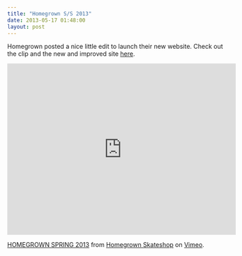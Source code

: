 ```yaml
---
title: "Homegrown S/S 2013"
date: 2013-05-17 01:48:00
layout: post
---
```


<p>Homegrown posted a nice little edit to launch their new website. Check out the clip and the new and improved site <a href="http://www.homegrownskateshop.com">here</a>. </p>
<p><iframe frameborder="0" height="393" src="http://player.vimeo.com/video/66092359?color=1c1c1c" width="524"></iframe></p>
<p><a href="http://vimeo.com/66092359">HOMEGROWN SPRING 2013</a> from <a href="http://vimeo.com/homegrownskate">Homegrown Skateshop</a> on <a href="http://vimeo.com">Vimeo</a>.</p>

